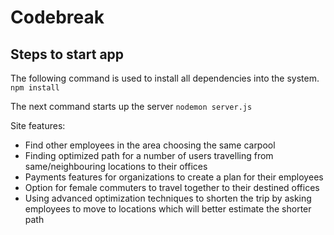 # Codebreak

## Steps to start app

The following command is used to install all dependencies into the system.
`npm install`

The next command starts up the server
`nodemon server.js`

Site features:
 - Find other employees in the area choosing the same carpool
 - Finding optimized path for a number of users travelling from same/neighbouring locations to their offices
 - Payments features for organizations to create a plan for their employees
 - Option for female commuters to travel together to their destined offices
 - Using advanced optimization techniques to shorten  the trip by asking employees to move to locations which will better estimate the shorter path

